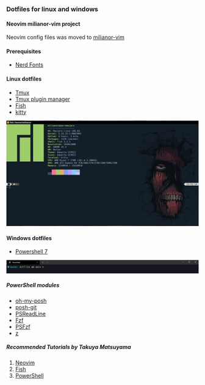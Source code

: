 ### Dotfiles for linux and windows

#### Neovim milianor-vim project

Neovim config files was moved to
[milianor-vim](https://github.com/maxmx03/milianor-vim)

#### Prerequisites

- [Nerd Fonts](https://www.nerdfonts.com/)

#### Linux dotfiles

- [Tmux](https://linuxize.com/post/getting-started-with-tmux/)
- [Tmux plugin manager](https://github.com/tmux-plugins/tpm)
- [Fish](https://fishshell.com/)
- [kitty](https://sw.kovidgoyal.net/kitty/)

<img src="./docs/terminal.png" />

#### Windows dotfiles

- [Powershell 7](https://docs.microsoft.com/en-us/powershell/scripting/install/installing-powershell-on-windows?view=powershell-7.2)

<img src="./docs/windows-terminal.png" />

##### PowerShell modules

- [oh-my-posh](https://ohmyposh.dev/docs/windows)
- [posh-git](https://github.com/dahlbyk/posh-git)
- [PSReadLine](https://github.com/PowerShell/PSReadLine)
- [Fzf](https://github.com/junegunn/fzf)
- [PSFzf](https://github.com/kelleyma49/PSFzf)
- [z](https://www.powershellgallery.com/packages/z/1.1.13)

##### Recommended Tutorials by Takuya Matsuyama

1. [Neovim](https://www.youtube.com/watch?v=FW2X1CXrU1w)
2. [Fish](https://www.youtube.com/watch?v=KKxhf50FIPI&t=873s)
3. [PowerShell](https://www.youtube.com/watch?v=5-aK2_WwrmM&t=384s)
